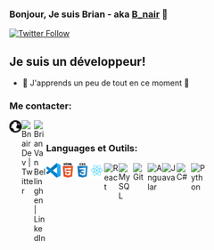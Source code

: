 ### Bonjour, Je suis Brian - aka [B_nair][website] 👋 

[![Twitter Follow](https://img.shields.io/twitter/follow/BnairDev?color=1DA1F2&logo=twitter&style=for-the-badge)](https://twitter.com/intent/follow?original_referer=https%3A%2F%2Fgithub.com%2FBnairDev&screen_name=BnairDev)

## Je suis un développeur!

- 🌱 J'apprends un peu de tout en ce moment 🤣

### Me contacter:

[<img align="left" alt="b-nair.com" width="22px" src="https://raw.githubusercontent.com/iconic/open-iconic/master/svg/globe.svg" />][website]
[<img align="left" alt="BnairDev | Twitter" width="22px" src="https://cdn.jsdelivr.net/npm/simple-icons@v3/icons/twitter.svg" />][twitter]
[<img align="left" alt="Brian Van Bellinghen | LinkedIn" width="22px" src="https://cdn.jsdelivr.net/npm/simple-icons@v3/icons/linkedin.svg" />][linkedin]

<br />

### Languages et Outils:

<img align="left" alt="Visual Studio Code" width="26px" src="https://raw.githubusercontent.com/github/explore/80688e429a7d4ef2fca1e82350fe8e3517d3494d/topics/visual-studio-code/visual-studio-code.png" />
<img align="left" alt="HTML5" width="26px" src="https://raw.githubusercontent.com/github/explore/80688e429a7d4ef2fca1e82350fe8e3517d3494d/topics/html/html.png" />
<img align="left" alt="CSS3" width="26px" src="https://raw.githubusercontent.com/github/explore/80688e429a7d4ef2fca1e82350fe8e3517d3494d/topics/css/css.png" />
<img align="left" alt="React" width="26px" src="https://raw.githubusercontent.com/github/explore/80688e429a7d4ef2fca1e82350fe8e3517d3494d/topics/react/react.png" />
<img align="left" alt="React" width="26px" src="https://fr.reactjs.org/logo-og.png" />
<img align="left" alt="MySQL" width="26px" src="https://download.logo.wine/logo/MySQL/MySQL-Logo.wine.png" />
<img align="left" alt="Git" width="26px" src="https://camo.githubusercontent.com/91c62fdfbe996fc6b7353aad127b87f8fdfe3e74b1dc5a68d657cdb62a6ea331/68747470733a2f2f6d69726f2e6d656469756d2e636f6d2f6d61782f3338302f312a4f764d736d517330527a735f53637569547375576a772e706e67" />
<img align="left" alt="Angular" width="26px" src="https://upload.wikimedia.org/wikipedia/commons/thumb/c/cf/Angular_full_color_logo.svg/1200px-Angular_full_color_logo.svg.png" />
<img align="left" alt="Java" width="26px" src="https://brandslogos.com/wp-content/uploads/images/large/java-logo-1.png" />
<img align="left" alt="C#" width="26px" src="https://seeklogo.com/images/C/c-sharp-c-logo-02F17714BA-seeklogo.com.png" />
<img align="left" alt="Python" width="26px" src="https://upload.wikimedia.org/wikipedia/commons/thumb/c/c3/Python-logo-notext.svg/1200px-Python-logo-notext.svg.png" />


<br />

[website]: http://b-nair.com
[twitter]: https://twitter.com/BnairDev
[linkedin]: https://www.linkedin.com/in/brian-van-bellinghen-9607291b9/
